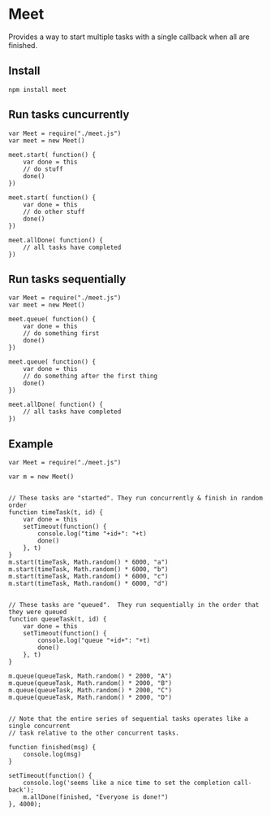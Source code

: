 
# Meet

Provides a way to start multiple tasks with a single callback when all are finished.


## Install

	npm install meet


## Run tasks cuncurrently

	var Meet = require("./meet.js")
	var meet = new Meet()

	meet.start( function() {
		var done = this
		// do stuff
		done()
	})

	meet.start( function() {
		var done = this
		// do other stuff
		done()
	})

	meet.allDone( function() {
		// all tasks have completed
	})


## Run tasks sequentially

	var Meet = require("./meet.js")
	var meet = new Meet()

	meet.queue( function() {
		var done = this
		// do something first 
		done()
	})

	meet.queue( function() {
		var done = this
		// do something after the first thing 
		done()
	})

	meet.allDone( function() {
		// all tasks have completed
	})



## Example


	var Meet = require("./meet.js")

	var m = new Meet()


	// These tasks are "started". They run concurrently & finish in random order
	function timeTask(t, id) {
		var done = this
		setTimeout(function() {
			console.log("time "+id+": "+t)
			done()
		}, t)
	}
	m.start(timeTask, Math.random() * 6000, "a")
	m.start(timeTask, Math.random() * 6000, "b")
	m.start(timeTask, Math.random() * 6000, "c")
	m.start(timeTask, Math.random() * 6000, "d")


	// These tasks are "queued".  They run sequentially in the order that they were queued
	function queueTask(t, id) {
		var done = this
		setTimeout(function() {
			console.log("queue "+id+": "+t)
			done()
		}, t)
	}

	m.queue(queueTask, Math.random() * 2000, "A")
	m.queue(queueTask, Math.random() * 2000, "B")
	m.queue(queueTask, Math.random() * 2000, "C")
	m.queue(queueTask, Math.random() * 2000, "D")


	// Note that the entire series of sequential tasks operates like a single concurrent
	// task relative to the other concurrent tasks.

	function finished(msg) {
		console.log(msg)
	}

	setTimeout(function() {
		console.log('seems like a nice time to set the completion call-back');
		m.allDone(finished, "Everyone is done!")
	}, 4000);




